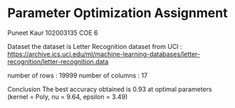 # Parameter Optimization Assignment
Puneet Kaur 102003135 COE 6

Dataset
the dataset is Letter Recognition dataset from UCI : https://archive.ics.uci.edu/ml/machine-learning-databases/letter-recognition/letter-recognition.data

number of rows : 19999 number of columns : 17

Conclusion
The best accuracy obtained is 0.93 at optimal parameters (kernel = Poly, nu = 9.64, epsilon = 3.49)

